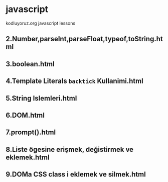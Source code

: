 # javascript
kodluyoruz.org javascript lessons 
## 2.Number,parseInt,parseFloat,typeof,toString.html
## 3.boolean.html
## 4.Template Literals `backtick` Kullanimi.html
## 5.String Islemleri.html
## 6.DOM.html
## 7.prompt().html
## 8.Liste ögesine erişmek, değistirmek ve eklemek.html
## 9.DOMa CSS class i eklemek ve silmek.html
